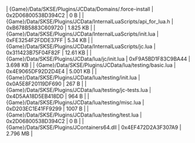 ﻿| {Game}/Data/SKSE/Plugins/JCData/Domains/.force-install           | 0x2D06800538D394C2 | 0 B      | 
| {Game}/Data/SKSE/Plugins/JCData/InternalLuaScripts/api_for_lua.h | 0xB678B5883C609720 | 1.825 KB | 
| {Game}/Data/SKSE/Plugins/JCData/InternalLuaScripts/init.lua      | 0xFE3254F2FDDE37FF | 5.34 KB  | 
| {Game}/Data/SKSE/Plugins/JCData/InternalLuaScripts/jc.lua        | 0x311423B75F04F82F | 12.61 KB | 
| {Game}/Data/SKSE/Plugins/JCData/lua/jc/init.lua                  | 0xF9A5BD1F83C9BA44 | 3.698 KB | 
| {Game}/Data/SKSE/Plugins/JCData/lua/testing/basic.lua            | 0x4E9065DF92D2D4E4 | 5.001 KB | 
| {Game}/Data/SKSE/Plugins/JCData/lua/testing/init.lua             | 0x0A5E8F20119DF690 | 267 B    | 
| {Game}/Data/SKSE/Plugins/JCData/lua/testing/jc-tests.lua         | 0x4D5AA18D5EB418DD | 964 B    | 
| {Game}/Data/SKSE/Plugins/JCData/lua/testing/misc.lua             | 0xD203EC1E41FF9299 | 1007 B   | 
| {Game}/Data/SKSE/Plugins/JCData/lua/testing/test.lua             | 0x2D06800538D394C2 | 0 B      | 
| {Game}/Data/SKSE/Plugins/JContainers64.dll                       | 0x4EF472D2A3F307A9 | 2.796 MB | 
